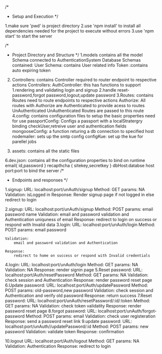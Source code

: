/*
 * Setup and Execution
 */

 1.make sure 'pwd' is project directory
 2.use 'npm install' to install all dependencies needed for the project to execute without errors
 3.use 'npm start' to start the server 

 /*
  *  Project Directory and Structure
  */
  1.models
        contains all the model Schema connected to AuthenticationSystem Database
        Schemas contained:
           User Schema: contains User related info
           Token :contains auto expiring token


  2. Controllers:
         contains Controller required to router endpoint to respective actions
         Controllers:
                AuthController:
                    this has functions to support 
                    1.rendering and validating login and signup
                    2.handle reset-password,forgot password,logout,update password
  3.Routes:
         contains Routes need to route endpoints to respective actions
            Authorize:
                All routes with Authorize are Authenticated to provide acess to routes
            UnAuthenticated
                UnAuthenticated Routes are passed to this route
  4.config:
        contains configuration files to setup the basic properties need for use
        passportConfig:
            Configs a passport with a localStratergry binding checkUser,retreive user and authentication fields
        mongooseConfig:
            a function returing a db connection to specified host
        nodemailer:
            sets up the smtp config
        configKue:
            set up the kue for parellel jobs
        
 5. assets:
        contains all the static files
 
 6.dev.json:
        contains all the configuration properties to bind on runtime
        email{
            id,password
        }
        recapthcha {
            sitekey,secretkey
        }
        dbHost:databse host
        port:port to bind the server
/*
 *  Endpoints and responses
 */

 1.signup:
    URL:
        localhost:port/unAuth/signup
    Method:
        GET
    params:
        NA
    Validation:
        isLogged in
    Response:
        Render signup page if not logged in
        else redirect to login
    
2.signup:
    URL:
        localhost:port/unAuth/signup
    Method:
        POST
    params:
        email
        password
        name
    Validation:
        email and password validation and Authentication
        uniquness of email
    Response:
        redirect to login on success or respond with Invalid data
3.login:
    URL:
        localhost:port/unAuth/login
    Method:
        POST
    params:
        email
        password
        
    Validation:
        email and password validation and Authentication
        
    Response:
        redirect to home on success or respond with Invalid credentials
4.login:
    URL:
        localhost:port/unAuth/login
    Method:
        GET
    params:
       NA
    Validation:
      NA
    Response:
        render signin page
5.Reset password:
    URL:
        localhost:port/Auth/resetPassword
    Method:
        GET
    params:
        NA
    Validation:
        check session and Authentication
    Response:
        render password reset page
6.Update password:
    URL:
        localhost:port/Auth/updatePassword
    Method:
        POST
    params:
        old-password,new password
    Validation:
        check session and Authentication and verify old password
    Response:
        return success
7.Reset password:
    URL:
        localhost:port/unAuth/resetPassword/:id/:token
    Method:
        GET
    params:
        NA
    Validation:
        check token validatity 
    Response:
        render password reset page
8.forgot password:
    URL:
        localhost:port/unAuth/forgot-password
    Method:
        POST
    params:
        email
    Validation:
        check user registeration
    Response:
        send a password reset link
9.update password:
    URL:
        localhost:port/unAuth//updatePassword/:id
    Method:
        POST
    params:
        new password
    Validation:
        validate token 
    Response:
        confirmation

10.logout
    URL:
        localhost:port/Auth/logout
    Method:
        GET
    params:
        NA
    Validation:
        Authentication
    Response:
        redirect to login

    